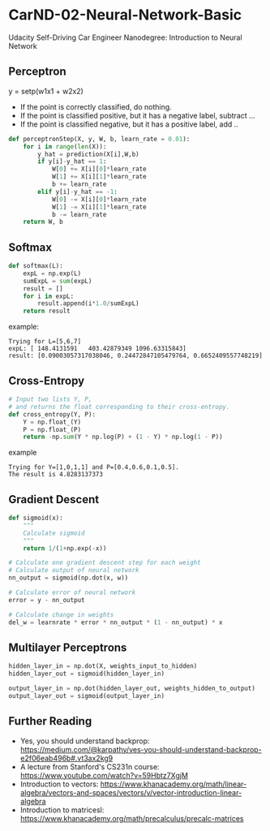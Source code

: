# CarND-02-Neural-Network-Basic
Udacity Self-Driving Car Engineer Nanodegree: Introduction to Neural Network

## Perceptron 

y = setp(w1x1 + w2x2)

- If the point is correctly classified, do nothing.
- If the point is classified positive, but it has a negative label, subtract ...
- If the point is classified negative, but it has a positive label, add ..

```python
def perceptronStep(X, y, W, b, learn_rate = 0.01):
    for i in range(len(X)):
        y_hat = prediction(X[i],W,b)
        if y[i]-y_hat == 1:
            W[0] += X[i][0]*learn_rate
            W[1] += X[i][1]*learn_rate
            b += learn_rate
        elif y[i]-y_hat == -1:
            W[0] -= X[i][0]*learn_rate
            W[1] -= X[i][1]*learn_rate
            b -= learn_rate
    return W, b
```

## Softmax

```python
def softmax(L):
    expL = np.exp(L)
    sumExpL = sum(expL)
    result = []
    for i in expL:
        result.append(i*1.0/sumExpL)
    return result
```
example:
```
Trying for L=[5,6,7]
expL: [ 148.4131591   403.42879349 1096.63315843]
result: [0.09003057317038046, 0.24472847105479764, 0.6652409557748219]
```

## Cross-Entropy

```python
# Input two lists Y, P,
# and returns the float corresponding to their cross-entropy.
def cross_entropy(Y, P):
    Y = np.float_(Y)
    P = np.float_(P)
    return -np.sum(Y * np.log(P) + (1 - Y) * np.log(1 - P))
```
example
```
Trying for Y=[1,0,1,1] and P=[0.4,0.6,0.1,0.5].
The result is 4.8283137373
```

## Gradient Descent

```python
def sigmoid(x):
    """
    Calculate sigmoid
    """
    return 1/(1+np.exp(-x))

# Calculate one gradient descent step for each weight
# Calculate output of neural network
nn_output = sigmoid(np.dot(x, w))

# Calculate error of neural network
error = y - nn_output

# Calculate change in weights
del_w = learnrate * error * nn_output * (1 - nn_output) * x
```

## Multilayer Perceptrons

```python
hidden_layer_in = np.dot(X, weights_input_to_hidden)
hidden_layer_out = sigmoid(hidden_layer_in)

output_layer_in = np.dot(hidden_layer_out, weights_hidden_to_output)
output_layer_out = sigmoid(output_layer_in)
```

## Further Reading

- Yes, you should understand backprop: https://medium.com/@karpathy/yes-you-should-understand-backprop-e2f06eab496b#.vt3ax2kg9
- A lecture from Stanford's CS231n course: https://www.youtube.com/watch?v=59Hbtz7XgjM
- Introduction to vectors: https://www.khanacademy.org/math/linear-algebra/vectors-and-spaces/vectors/v/vector-introduction-linear-algebra
- Introduction to matricesl: https://www.khanacademy.org/math/precalculus/precalc-matrices
